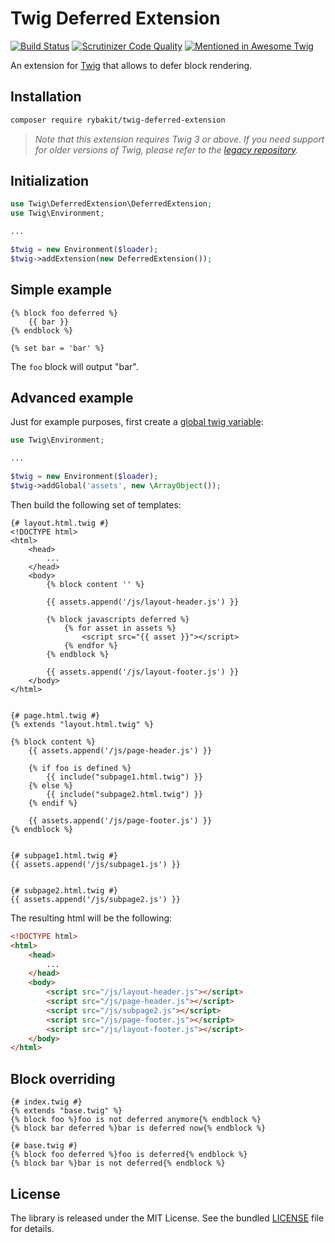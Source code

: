 Twig Deferred Extension
=======================

[![Build Status](https://travis-ci.org/rybakit/twig-deferred-extension.svg?branch=master)](https://travis-ci.org/rybakit/twig-deferred-extension)
[![Scrutinizer Code Quality](https://scrutinizer-ci.com/g/rybakit/twig-deferred-extension/badges/quality-score.png?b=master)](https://scrutinizer-ci.com/g/rybakit/twig-deferred-extension/?branch=master)
[![Mentioned in Awesome Twig](https://awesome.re/mentioned-badge.svg)](https://github.com/JulienRAVIA/awesome-twig#extensions)

An extension for [Twig](https://twig.symfony.com/) that allows to defer block rendering.


## Installation

```bash
composer require rybakit/twig-deferred-extension
```

> *Note that this extension requires Twig 3 or above. If you need support for older versions of Twig,
> please refer to the [legacy repository](https://github.com/rybakit/twig-extensions-deferred-legacy).* 


## Initialization

```php
use Twig\DeferredExtension\DeferredExtension;
use Twig\Environment;

...

$twig = new Environment($loader);
$twig->addExtension(new DeferredExtension());
```

## Simple example

```jinja
{% block foo deferred %}
    {{ bar }}
{% endblock %}

{% set bar = 'bar' %}
```

The `foo` block will output "bar".


## Advanced example

Just for example purposes, first create a [global twig variable](http://twig.sensiolabs.org/doc/advanced.html#globals):

```php
use Twig\Environment;

...

$twig = new Environment($loader);
$twig->addGlobal('assets', new \ArrayObject());
```

Then build the following set of templates:

```jinja
{# layout.html.twig #}
<!DOCTYPE html>
<html>
    <head>
        ...
    </head>
    <body>
        {% block content '' %}

        {{ assets.append('/js/layout-header.js') }}

        {% block javascripts deferred %}
            {% for asset in assets %}
                <script src="{{ asset }}"></script>
            {% endfor %}
        {% endblock %}

        {{ assets.append('/js/layout-footer.js') }}
    </body>
</html>


{# page.html.twig #}
{% extends "layout.html.twig" %}

{% block content %}
    {{ assets.append('/js/page-header.js') }}

    {% if foo is defined %}
        {{ include("subpage1.html.twig") }}
    {% else %}
        {{ include("subpage2.html.twig") }}
    {% endif %}

    {{ assets.append('/js/page-footer.js') }}
{% endblock %}


{# subpage1.html.twig #}
{{ assets.append('/js/subpage1.js') }}


{# subpage2.html.twig #}
{{ assets.append('/js/subpage2.js') }}
```

The resulting html will be the following:

```html
<!DOCTYPE html>
<html>
    <head>
        ...
    </head>
    <body>
        <script src="/js/layout-header.js"></script>
        <script src="/js/page-header.js"></script>
        <script src="/js/subpage2.js"></script>
        <script src="/js/page-footer.js"></script>
        <script src="/js/layout-footer.js"></script>
    </body>
</html>
```


## Block overriding

```jinja
{# index.twig #}
{% extends "base.twig" %}
{% block foo %}foo is not deferred anymore{% endblock %}
{% block bar deferred %}bar is deferred now{% endblock %}

{# base.twig #}
{% block foo deferred %}foo is deferred{% endblock %}
{% block bar %}bar is not deferred{% endblock %}
```


## License

The library is released under the MIT License. See the bundled [LICENSE](LICENSE) file for details.
